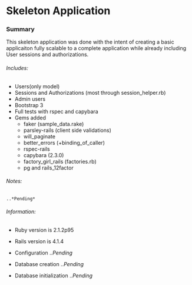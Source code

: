 # Skeleton Application

### Summary
This skeleton application was done with the intent of creating a basic applicaiton fully scalable to a complete application while already including User sessions and authorizations.

###### Includes:
* Users(only model)
* Sessions and Authorizations (most through session_helper.rb)
* Admin users
* Bootstrap 3
* Full tests with rspec and capybara
* Gems added
  * faker (sample_data.rake)
  * parsley-rails (client side validations)
  * will_paginate
  * better_errors (+binding_of_caller)
  * rspec-rails 
  * capybara (2.3.0)
  * factory_girl_rails (factories.rb)
  * pg and rails_12factor

###### Notes:
    ..*Pending*


###### Information:

* Ruby version is 2.1.2p95

* Rails version is 4.1.4

* Configuration
    ..*Pending*

* Database creation
    ..*Pending*

* Database initialization
    ..*Pending*
